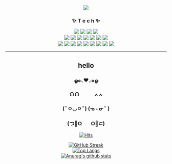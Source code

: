 <p align="center">
  <img src="https://capsule-render.vercel.app/api?type=venom&height=200&text=Hong%20min%20yeong.&fontSize=70&color=0:8871e5,100:b678c4&stroke=b678c4">

</p>

<div align="center">
  <h3> ✨ T e c h ✨ </h3> 
  
  <img src="https://img.shields.io/badge/JavaScript-F7DF1E?style=flat-square&logo=JavaScript&logoColor=black&label=">
  <img src="https://img.shields.io/badge/HTML5-E34F26?style=flat-square&logo=HTML5&logoColor=white&label=">
  <img src="https://img.shields.io/badge/CSS-1572B6?style=flat-square&logo=CSS3&logoColor=white&label=">
  <img src="https://img.shields.io/badge/React-61DAFB?style=flat-square&logo=React&logoColor=white&label=">

  <br>
  <img src="https://img.shields.io/badge/Node.js-339933?style=flat-square&logo=Node.js&logoColor=white&label=">
  <img src="https://img.shields.io/badge/Python-3776AB?style=flat-square&logo=Python&logoColor=white&label=">
  <img src="https://img.shields.io/badge/Express.js-404D59?style=flat-square&label=">
  <img src="https://img.shields.io/badge/Java-ED8B00?style=flat-square&logo=java&logoColor=white&label=">
  <img src="https://img.shields.io/badge/TypeScript-007ACC?style=flat-square&logo=typescript&logoColor=white&label=">
  <img src="https://img.shields.io/badge/spring-6DB33F?style=flat-square&logo=spring&logoColor=white&label=">
  <img src="https://img.shields.io/badge/C-A8B9CC?style=flat-square&logo=C&logoColor=black&label=">
  <br>
  <img src="https://img.shields.io/badge/MySQL-00000F?style=flat-square&logo=mysql&logoColor=white&label=">
  <img src="https://img.shields.io/badge/MongoDB-4EA94B?style=flat-square&logo=mongodb&logoColor=white&label=">
  <img src="https://img.shields.io/badge/Postman-FF6C37?style=flat-square&logo=Postman&logoColor=white"/>
  <img src="https://img.shields.io/badge/ORACLE-F80000?style=flat-square&logo=oracle&logoColor=white"/>
  <img src="https://img.shields.io/badge/Linux-FCC624?style=flat-square&logo=linux&logoColor=black"/>
  <img src="https://img.shields.io/badge/GitHub-181717?style=flat-square&logo=GitHub&logoColor=white"/>
  <img src="https://img.shields.io/badge/C++-00599C?style=flat-square&logo=C%2B%2B&logoColor=white"/>
  <img src="https://img.shields.io/badge/Amazon AWS-232F3E?style=flat-square&logo=amazonaws&logoColor=white"/>
<img src="https://img.shields.io/badge/Anaconda-44A833?style=flat-square&logo=Anaconda&logoColor=white"/>

  
  <br>
  <hr>
  <h2>hello </h2>
  <h3> ஓ๑⸜❤︎⸝‍๑ஓ </h3> 
  <h3>  ᕬ ᕬ   ∧ ∧ </h3> 
<h3> (˵ㅇ◡ㅇ˵)  (ᓀ ֊ ᓂ˵ )</h3> 
<h3>  (つ🍺O ⠀O🍺⊂) </h3> 

 
[![Hits](https://hits.seeyoufarm.com/api/count/incr/badge.svg?url=https%3A%2F%2Fgithub.com%2FHongMinYeong&count_bg=%23E92E5D&title_bg=%23555555&icon=&icon_color=%23E7E7E7&title=hits&edge_flat=false)](https://hits.seeyoufarm.com)
<br>

[![GitHub Streak](https://streak-stats.demolab.com?user=HongMinYeong&hide_border=true)](https://git.io/streak-stats)
<br>
[![Top Langs](https://github-readme-stats.vercel.app/api/top-langs/?username=HongMinYeong&layout=compact&theme=Most%20Used%20Languages&langs_count=6)](https://github.com/anuraghazra/github-readme-stats)
<br>
[![Anurag's github stats](https://github-readme-stats.vercel.app/api?username=HongMinYeong)](https://github.com/anuraghazra/github-readme-stats)

</div>

